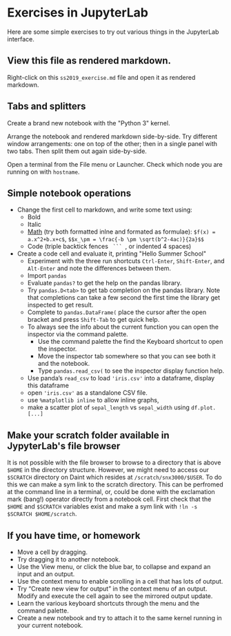 # Exercises in JupyterLab 

Here are some simple exercises to try out various things in the JupyterLab interface.

## View this file as rendered markdown.

Right-click on this `ss2019_exercise.md` file and open it as rendered markdown.

## Tabs and splitters

Create a brand new notebook with the "Python 3" kernel. 

Arrange the notebook and rendered markdown side-by-side. Try different window arrangements: one on top of the other; then in a single panel with two tabs. Then split them out again side-by-side.

Open a terminal from the File menu or Launcher. Check which node you are running on with `hostname`.

## Simple notebook operations

- Change the first cell to markdown, and write some text using:
    - Bold
    - Italic
    - [Math](https://math.meta.stackexchange.com/questions/5020/mathjax-basic-tutorial-and-quick-reference) (try both formatted inlne and formated as formulae): `$f(x) =  a.x^2+b.x+c$`, `$$x_\pm = \frac{-b \pm \sqrt(b^2-4ac)}{2a}$$`
    - Code (triple backtick fences ` ``` `, or indented 4 spaces)
- Create a code cell and evaluate it, printing "Hello Summer School"
    - Experiment with the three run shortcuts `Ctrl-Enter`, `Shift-Enter`, and `Alt-Enter` and note the differences between them.
    - Import `pandas` 
    - Evaluate `pandas?` to get the help on the pandas library.
    - Try `pandas.D<tab>` to get tab completion on the pandas library. Note that completions can take a few second the first time the library get inspected to get result.
    - Complete to `pandas.DataFrame(` place the cursor after the open bracket and press `Shift-Tab` to get quick help.
    - To always see the info about the current function you can open the inspector via the command palette.
        - Use the command palette the find the Keyboard shortcut to open the inspector.
        - Move the inspector tab somewhere so that you can see both it and the notebook.
        - Type `pandas.read_csv(` to see the inspector display function help.
    - Use panda’s `read_csv` to load `'iris.csv'` into a dataframe, display this dataframe
    - open `'iris.csv'` as a standalone CSV file.
    - use `%matplotlib inline` to allow inline graphs, 
    - make a scatter plot of `sepal_length` vs `sepal_width` using `df.plot.[...]`

## Make your scratch folder available in JypyterLab's file browser
It is not possible with the file browser to browse to a directory that is above `$HOME` in the directory structure. However, we might need to access our `$SCRATCH` directory on Daint which resides at `/scratch/snx3000/$USER`.  To do this we can make a sym link to the scratch directory. This can be perfromed at the command line in a terminal, or, could be done with the exclamation mark (bang!) operator directly from a notebook cell. First check that the `$HOME` and `$SCRATCH` variables exist and make a sym link with `!ln -s $SCRATCH $HOME/scratch`. 

## If you have time, or homework

- Move a cell by dragging.
- Try dragging it to another notebook.
- Use the View menu, or click the blue bar, to collapse and expand an input and an output.
- Use the context menu to enable scrolling in a cell that has lots of output.
- Try “Create new view for output” in the context menu of an output. Modify and execute the cell again to see the mirrored output update.
- Learn the various keyboard shortcuts through the menu and the command palette.
- Create a new notebook and try to attach it to the same kernel running in your current notebook.
